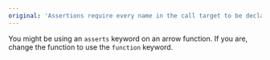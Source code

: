 ```yaml
---
original: 'Assertions require every name in the call target to be declared with an explicit type annotation.'
---
```


You might be using an `asserts` keyword on an arrow function. If you are, change the function to use the `function` keyword.

